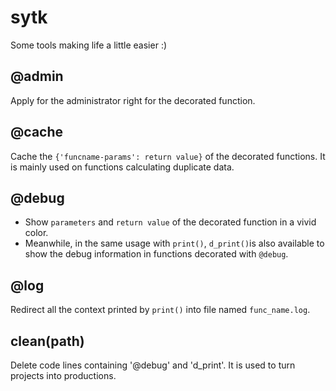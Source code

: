 # sytk
Some tools making life a little easier :)
## @admin
Apply for the administrator right for the decorated function.
## @cache
Cache the `{'funcname-params': return value}` of the decorated functions. It is mainly used on functions calculating duplicate data.
## @debug
+ Show `parameters` and `return value` of the decorated function in a vivid color.
+ Meanwhile, in the same usage with `print()`, `d_print()`is also available to show the debug information in functions decorated with `@debug`.
## @log
Redirect all the context printed by `print()` into file named `func_name.log`.
## clean(path)
Delete code lines containing '@debug' and 'd_print'. It is used to turn projects into productions.
